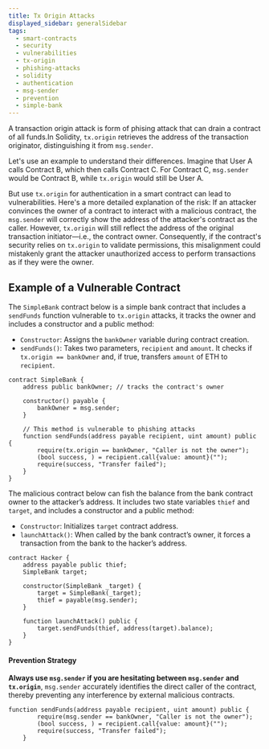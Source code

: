 ```yaml
---
title: Tx Origin Attacks
displayed_sidebar: generalSidebar
tags: 
  - smart-contracts
  - security
  - vulnerabilities
  - tx-origin
  - phishing-attacks
  - solidity
  - authentication
  - msg-sender
  - prevention
  - simple-bank
---
```


A transaction origin attack is form of phising attack that can drain a contract of all funds.In Solidity, `tx.origin` retrieves the address of the transaction originator, distinguishing it from `msg.sender`.

Let's use an example to understand their differences. Imagine that User A calls Contract B, which then calls Contract C. For Contract C, `msg.sender` would be Contract B, while `tx.origin` would still be User A.

But use `tx.origin` for authentication in a smart contract can lead to vulnerabilities. Here's a more detailed explanation of the risk: If an attacker convinces the owner of a contract to interact with a malicious contract, the `msg.sender` will correctly show the address of the attacker's contract as the caller. However, `tx.origin` will still reflect the address of the original transaction initiator—i.e., the contract owner. Consequently, if the contract's security relies on `tx.origin` to validate permissions, this misalignment could mistakenly grant the attacker unauthorized access to perform transactions as if they were the owner.

## Example of a Vulnerable Contract

The `SimpleBank` contract below is a simple bank contract that includes a `sendFunds` function vulnerable to `tx.origin` attacks, it tracks the owner and includes a constructor and a public method:

- `Constructor`: Assigns the `bankOwner` variable during contract creation.
- `sendFunds()`: Takes two parameters, `recipient` and `amount`. It checks if `tx.origin == bankOwner` and, if true, transfers `amount` of ETH to `recipient`.

```solidity
contract SimpleBank {
    address public bankOwner; // tracks the contract's owner

    constructor() payable {
        bankOwner = msg.sender;
    }

    // This method is vulnerable to phishing attacks
    function sendFunds(address payable recipient, uint amount) public {
        require(tx.origin == bankOwner, "Caller is not the owner");
        (bool success, ) = recipient.call{value: amount}("");
        require(success, "Transfer failed");
    }
}
```

The malicious contract below can fish the balance from the bank contract owner to the attacker’s address. It includes two state variables `thief` and `target`, and includes a constructor and a public method:

- `Constructor`: Initializes `target` contract address.
- `launchAttack()`: When called by the bank contract’s owner, it forces a transaction from the bank to the hacker’s address.

```solidity
contract Hacker {
    address payable public thief;
    SimpleBank target;

    constructor(SimpleBank _target) {
        target = SimpleBank(_target);
        thief = payable(msg.sender);
    }

    function launchAttack() public {
        target.sendFunds(thief, address(target).balance);
    }
}
```

#### Prevention Strategy

**Always use `msg.sender` if you are hesitating between `msg.sender` and `tx.origin`**, `msg.sender` accurately identifies the direct caller of the contract, thereby preventing any interference by external malicious contracts.

```solidity
function sendFunds(address payable recipient, uint amount) public {
        require(msg.sender == bankOwner, "Caller is not the owner");
        (bool success, ) = recipient.call{value: amount}("");
        require(success, "Transfer failed");
    }
```

